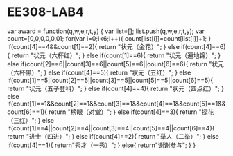 # EE308-LAB4
<wxs module="m1">
var award = function(q,w,e,r,t,y) {
    var list=[];
        list.push(q,w,e,r,t,y);
    var count=[0,0,0,0,0,0];
        for(var i=0;i<6;i++){
        count[list[i]]=count[list[i]]+1;
        }
    if(count[4]==4&&count[1]==2){
    return "状元（金花）";
    }
    else if(count[4]==6){
        return "状元（六杯红）";
    }
    else if(count[1]==6){
        return "状元（遍地锦）";
    }
    else if(count[2]==6||count[3]==6||count[5]==6||count[6]==6){
        return "状元（六杯黑）";
    }
    else if(count[4]==5){
        return "状元（五红）";
    }
    else if(count[1]==5||count[2]==5||count[3]==5||count[5]==5||count[6]==5){
        return "状元（五子登科）";
    }
    else if(count[4]==4){
        return "状元（四点红）";
    }
    else if(count[1]==1&&count[2]==1&&count[3]==1&&count[4]==1&&count[5]==1&&count[6]==1){
        return "榜眼（对堂）";
    }
    else if(count[4]==3){
        return "探花（三红）";
    }
    else if(count[1]==4||count[2]==4||count[3]==4||count[5]==4||count[6]==4){
        return "进士（四进）";
    }
    else if(count[4]==2){
        return "举人（二举）";
    }
    else if(count[4]==1){
        return"秀才（一秀）";
    }
    else{
        return"谢谢参与";
    }  
}
